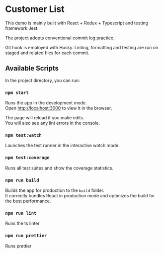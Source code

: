 # Customer List

This demo is mainly built with React + Redux + Typescript and testing framework Jest.

The project adopts conventional commit log practice.

Git hook is employed with Husky. Linting, formatting and testing are run on staged and related files for each commit.

## Available Scripts

In the project directory, you can run:

### `npm start`

Runs the app in the development mode.<br>
Open [http://localhost:3000](http://localhost:3000) to view it in the browser.

The page will reload if you make edits.<br>
You will also see any lint errors in the console.

### `npm test:watch`

Launches the test runner in the interactive watch mode.<br>

### `npm test:coverage`

Runs all test suites and show the coverage statistics.<br>

### `npm run build`

Builds the app for production to the `build` folder.<br>
It correctly bundles React in production mode and optimizes the build for the best performance.

### `npm run lint`

Runs the ts linter

### `npm run prettier`

Runs prettier
